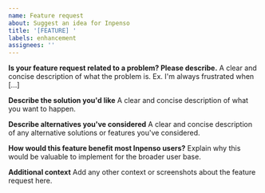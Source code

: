```yaml
---
name: Feature request
about: Suggest an idea for Inpenso
title: '[FEATURE] '
labels: enhancement
assignees: ''
---
```


**Is your feature request related to a problem? Please describe.**
A clear and concise description of what the problem is. Ex. I'm always frustrated when [...]

**Describe the solution you'd like**
A clear and concise description of what you want to happen.

**Describe alternatives you've considered**
A clear and concise description of any alternative solutions or features you've considered.

**How would this feature benefit most Inpenso users?**
Explain why this would be valuable to implement for the broader user base.

**Additional context**
Add any other context or screenshots about the feature request here. 